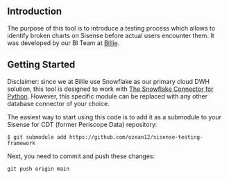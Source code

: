 ## Introduction
The purpose of this tool is to introduce a testing process which allows to identify broken charts on Sisense before actual users encounter them.
It was developed by our BI Team at [Billie](https://www.billie.io/).
## Getting Started
Disclaimer: since we at Billie use Snowflake as our primary cloud DWH solution, this tool is designed to work with [The Snowflake Connector for Python](https://docs.snowflake.com/en/user-guide/python-connector.html). However, this specific module can be replaced with any other database connector of your choice. 

The easiest way to start using this code is to add it as a submodule to your Sisense for CDT (former Periscope Data) repository:

```$ git submodule add https://github.com/ozean12/sisense-testing-framework```

Next, you need to commit and push these changes:

```$ git commit -am 'Add sisense-testing module'
git push origin main
```


